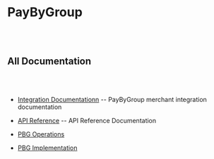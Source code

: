 
# PayByGroup

<br><br>

## All Documentation

<br><br>

- [Integration Documentationn](/merchant_gui_elements)  --  PayByGroup merchant integration documentation

- [API Reference](/pbgapis)  --  API Reference Documentation

- [PBG Operations](/pbg_operations)

- [PBG Implementation](/pbg_implementation)
